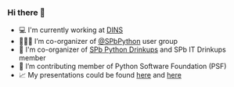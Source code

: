 ### Hi there 👋

- 💻 I'm currently working at [DINS](https://www.dins.ru/)
- 🧑‍🤝‍🧑 I’m co-organizer of [@SPbPython](https://github.com/SPbPython) user group
- 🍻 I'm co-organizer of [SPb Python Drinkups](https://github.com/SPbPython) and SPb IT Drinkups member 
- 🐍 I’m contributing member of Python Software Foundation (PSF)
- 📈 My presentations could be found [here](https://www.slideshare.net/delimitry) and [here](https://speakerdeck.com/delimitry)
